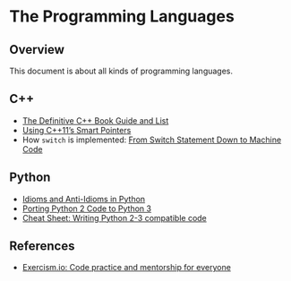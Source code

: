 # The Programming Languages

## Overview

This document is about all kinds of programming languages.

## C++

- [The Definitive C++ Book Guide and List](https://stackoverflow.com/questions/388242/the-definitive-c-book-guide-and-list)
- [Using C++11’s Smart Pointers](http://umich.edu/~eecs381/handouts/C++11_smart_ptrs.pdf)
- How `switch` is implemented: [From Switch Statement Down to Machine Code](http://lazarenko.me/switch/)

## Python

- [Idioms and Anti-Idioms in Python](https://docs.python.org/3.1/howto/doanddont.html)
- [Porting Python 2 Code to Python 3](https://docs.python.org/3/howto/pyporting.html)
- [Cheat Sheet: Writing Python 2-3 compatible code](http://python-future.org/compatible_idioms.html)

## References

- [Exercism.io: Code practice and mentorship for everyone](https://exercism.io/)
